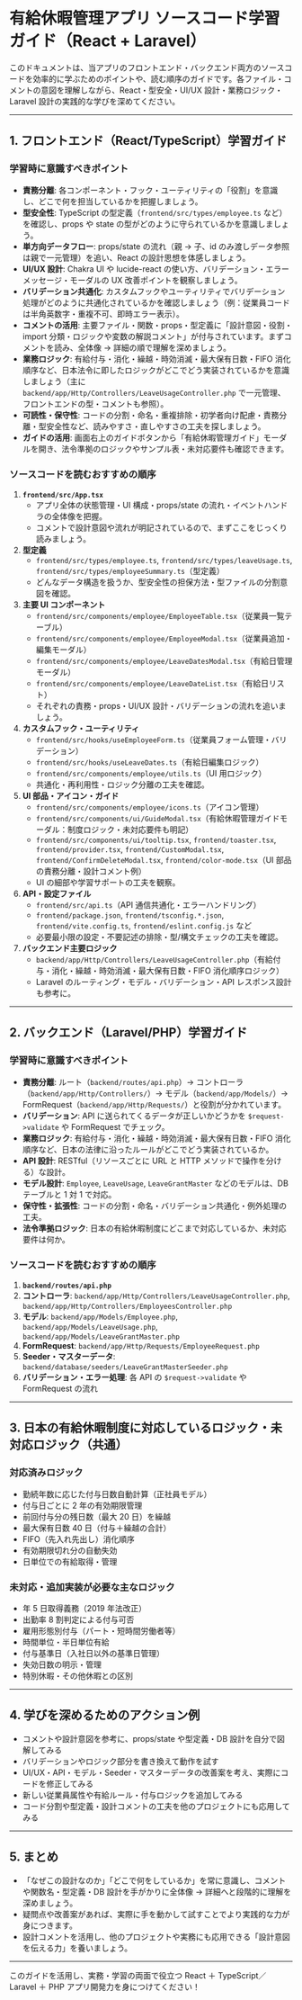 # 有給休暇管理アプリ ソースコード学習ガイド（React + Laravel）

このドキュメントは、当アプリのフロントエンド・バックエンド両方のソースコードを効率的に学ぶためのポイントや、読む順序のガイドです。各ファイル・コメントの意図を理解しながら、React・型安全・UI/UX 設計・業務ロジック・Laravel 設計の実践的な学びを深めてください。

---

## 1. フロントエンド（React/TypeScript）学習ガイド

### 学習時に意識すべきポイント

- **責務分離**: 各コンポーネント・フック・ユーティリティの「役割」を意識し、どこで何を担当しているかを把握しましょう。
- **型安全性**: TypeScript の型定義（`frontend/src/types/employee.ts` など）を確認し、props や state の型がどのように守られているかを意識しましょう。
- **単方向データフロー**: props/state の流れ（親 → 子、id のみ渡しデータ参照は親で一元管理）を追い、React の設計思想を体感しましょう。
- **UI/UX 設計**: Chakra UI や lucide-react の使い方、バリデーション・エラーメッセージ・モーダルの UX 改善ポイントを観察しましょう。
- **バリデーション共通化**: カスタムフックやユーティリティでバリデーション処理がどのように共通化されているかを確認しましょう（例：従業員コードは半角英数字・重複不可、即時エラー表示）。
- **コメントの活用**: 主要ファイル・関数・props・型定義に「設計意図・役割・import 分類・ロジックや変数の解説コメント」が付与されています。まずコメントを読み、全体像 → 詳細の順で理解を深めましょう。
- **業務ロジック**: 有給付与・消化・繰越・時効消滅・最大保有日数・FIFO 消化順序など、日本法令に即したロジックがどこでどう実装されているかを意識しましょう（主に `backend/app/Http/Controllers/LeaveUsageController.php` で一元管理、フロントエンドの型・コメントも参照）。
- **可読性・保守性**: コードの分割・命名・重複排除・初学者向け配慮・責務分離・型安全性など、読みやすさ・直しやすさの工夫を探しましょう。
- **ガイドの活用**: 画面右上のガイドボタンから「有給休暇管理ガイド」モーダルを開き、法令準拠のロジックやサンプル表・未対応要件も確認できます。

### ソースコードを読むおすすめの順序

1. **`frontend/src/App.tsx`**
   - アプリ全体の状態管理・UI 構成・props/state の流れ・イベントハンドラの全体像を把握。
   - コメントで設計意図や流れが明記されているので、まずここをじっくり読みましょう。
2. **型定義**
   - `frontend/src/types/employee.ts`, `frontend/src/types/leaveUsage.ts`, `frontend/src/types/employeeSummary.ts`（型定義）
   - どんなデータ構造を扱うか、型安全性の担保方法・型ファイルの分割意図を確認。
3. **主要 UI コンポーネント**
   - `frontend/src/components/employee/EmployeeTable.tsx`（従業員一覧テーブル）
   - `frontend/src/components/employee/EmployeeModal.tsx`（従業員追加・編集モーダル）
   - `frontend/src/components/employee/LeaveDatesModal.tsx`（有給日管理モーダル）
   - `frontend/src/components/employee/LeaveDateList.tsx`（有給日リスト）
   - それぞれの責務・props・UI/UX 設計・バリデーションの流れを追いましょう。
4. **カスタムフック・ユーティリティ**
   - `frontend/src/hooks/useEmployeeForm.ts`（従業員フォーム管理・バリデーション）
   - `frontend/src/hooks/useLeaveDates.ts`（有給日編集ロジック）
   - `frontend/src/components/employee/utils.ts`（UI 用ロジック）
   - 共通化・再利用性・ロジック分離の工夫を確認。
5. **UI 部品・アイコン・ガイド**
   - `frontend/src/components/employee/icons.ts`（アイコン管理）
   - `frontend/src/components/ui/GuideModal.tsx`（有給休暇管理ガイドモーダル：制度ロジック・未対応要件も明記）
   - `frontend/src/components/ui/tooltip.tsx`, `frontend/toaster.tsx`, `frontend/provider.tsx`, `frontend/CustomModal.tsx`, `frontend/ConfirmDeleteModal.tsx`, `frontend/color-mode.tsx`（UI 部品の責務分離・設計コメント例）
   - UI の細部や学習サポートの工夫を観察。
6. **API・設定ファイル**
   - `frontend/src/api.ts`（API 通信共通化・エラーハンドリング）
   - `frontend/package.json`, `frontend/tsconfig.*.json`, `frontend/vite.config.ts`, `frontend/eslint.config.js` など
   - 必要最小限の設定・不要記述の排除・型/構文チェックの工夫を確認。
7. **バックエンド主要ロジック**
   - `backend/app/Http/Controllers/LeaveUsageController.php`（有給付与・消化・繰越・時効消滅・最大保有日数・FIFO 消化順序ロジック）
   - Laravel のルーティング・モデル・バリデーション・API レスポンス設計も参考に。

---

## 2. バックエンド（Laravel/PHP）学習ガイド

### 学習時に意識すべきポイント

- **責務分離**: ルート（`backend/routes/api.php`）→ コントローラ（`backend/app/Http/Controllers/`）→ モデル（`backend/app/Models/`）→ FormRequest（`backend/app/Http/Requests/`）と役割が分かれています。
- **バリデーション**: API に送られてくるデータが正しいかどうかを `$request->validate` や FormRequest でチェック。
- **業務ロジック**: 有給付与・消化・繰越・時効消滅・最大保有日数・FIFO 消化順序など、日本の法律に沿ったルールがどこでどう実装されているか。
- **API 設計**: RESTful（リソースごとに URL と HTTP メソッドで操作を分ける）な設計。
- **モデル設計**: `Employee`, `LeaveUsage`, `LeaveGrantMaster` などのモデルは、DB テーブルと 1 対 1 で対応。
- **保守性・拡張性**: コードの分割・命名・バリデーション共通化・例外処理の工夫。
- **法令準拠ロジック**: 日本の有給休暇制度にどこまで対応しているか、未対応要件は何か。

### ソースコードを読むおすすめの順序

1. **`backend/routes/api.php`**
2. **コントローラ**: `backend/app/Http/Controllers/LeaveUsageController.php`, `backend/app/Http/Controllers/EmployeesController.php`
3. **モデル**: `backend/app/Models/Employee.php`, `backend/app/Models/LeaveUsage.php`, `backend/app/Models/LeaveGrantMaster.php`
4. **FormRequest**: `backend/app/Http/Requests/EmployeeRequest.php`
5. **Seeder・マスターデータ**: `backend/database/seeders/LeaveGrantMasterSeeder.php`
6. **バリデーション・エラー処理**: 各 API の `$request->validate` や FormRequest の流れ

---

## 3. 日本の有給休暇制度に対応しているロジック・未対応ロジック（共通）

### 対応済みロジック

- 勤続年数に応じた付与日数自動計算（正社員モデル）
- 付与日ごとに 2 年の有効期限管理
- 前回付与分の残日数（最大 20 日）を繰越
- 最大保有日数 40 日（付与＋繰越の合計）
- FIFO（先入れ先出し）消化順序
- 有効期限切れ分の自動失効
- 日単位での有給取得・管理

### 未対応・追加実装が必要な主なロジック

- 年 5 日取得義務（2019 年法改正）
- 出勤率 8 割判定による付与可否
- 雇用形態別付与（パート・短時間労働者等）
- 時間単位・半日単位有給
- 付与基準日（入社日以外の基準日管理）
- 失効日数の明示・管理
- 特別休暇・その他休暇との区別

---

## 4. 学びを深めるためのアクション例

- コメントや設計意図を参考に、props/state や型定義・DB 設計を自分で図解してみる
- バリデーションやロジック部分を書き換えて動作を試す
- UI/UX・API・モデル・Seeder・マスターデータの改善案を考え、実際にコードを修正してみる
- 新しい従業員属性や有給ルール・付与ロジックを追加してみる
- コード分割や型定義・設計コメントの工夫を他のプロジェクトにも応用してみる

---

## 5. まとめ

- 「なぜこの設計なのか」「どこで何をしているか」を常に意識し、コメントや関数名・型定義・DB 設計を手がかりに全体像 → 詳細へと段階的に理解を深めましょう。
- 疑問点や改善案があれば、実際に手を動かして試すことでより実践的な力が身につきます。
- 設計コメントを活用し、他のプロジェクトや実務にも応用できる「設計意図を伝える力」を養いましょう。

---

このガイドを活用し、実務・学習の両面で役立つ React ＋ TypeScript／Laravel ＋ PHP アプリ開発力を身につけてください！
